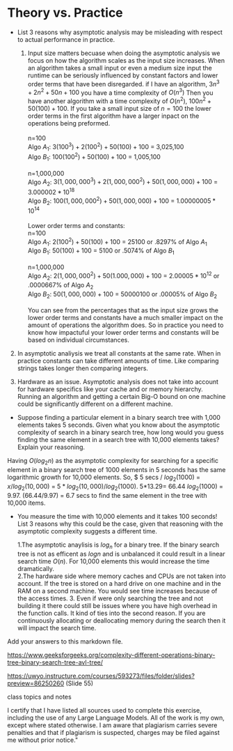 # Theory vs. Practice

- List 3 reasons why asymptotic analysis may be misleading with respect to
  actual performance in practice.

  

  1. Input size matters becuase when doing the asymptotic analysis we focus on how the algorithm scales as the input size increases. When an algorithm takes a small input or even a medium size input the runtime can be seriously influenced by constant factors and lower order terms that have been disregarded. if I have an algorithm, $3n^3 + 2n^2 + 50n + 100$ you have a time complexity of $O(n^3)$ Then you have another algorithm with a time complexity of $O(n^2)$, $100n^2 + 50(100)+100$. If you take a small input size of $n=100$ the lower order terms in the first algorithm have a larger inpact on the operations being preformed. <br><br>
  n=100<br> Algo $A_1$: $3(100^3)+2(100^2)+50(100)+100$ = 3,025,100 <br>
  Algo $B_1$: $100(100^2)+50(100)+100$ = 1,005,100 <br><br>
  n=1,000,000<br>
  Algo $A_2$: $3(1,000,000^3)+2(1,000,000^2)+50(1,000,000)+100$ = $3.000002*10^{18}$<br>
  Algo $B_2$: $100(1,000,000^2)+50(1,000,000)+ 100$ = $1.00000005 * 10^{14}$<br><br>
  Lower order terms and constants:<br>
  n=100 <br>
  Algo $A_1$: $2(100^2)+50(100)+100$ = 25100 or .8297% of Algo $A_1$<br>
  Algo $B_1$: $50(100)+100$ = 5100 or .5074% of Algo $B_1$ <br><br>
  n=1,000,000<br>
  Algo $A_2$: $2(1,000,000^2)+50(1.000,000)+100$ = $2.00005 * 10^{12}$ or .0000667% of Algo $A_2$ <br>
  Algo $B_2$: $50(1,000,000)+100$ = $50000100$ or .00005% of Algo $B_2$<br><br>
  You can see from the percentages that as the input size grows the lower order terms and constants have a much smaller impact on the amount of operations the algorithm does. So in practice you need to know how impactuful your lower order terms and constants will be based on individual circumstances.


2. In asymptotic analiysis we treat all constants at the same rate. When in practice constants can take different amounts of time. Like comparing strings takes longer then comparing integers.


3. Hardware as an issue. Asymptotic analysis does not take into account for hardware specifics like your cache and or memory hierarchy. Running an algorithm and getting a certain Big-O bound on one machine could be significantly different on a different machine.
    

- Suppose finding a particular element in a binary search tree with 1,000
  elements takes 5 seconds. Given what you know about the asymptotic complexity
  of search in a binary search tree, how long would you guess finding the same
  element in a search tree with 10,000 elements takes? Explain your reasoning.

Having $O(log_2n)$ as the asymptotic complexity for searching for a specific element in a binary search tree of 1000 elements in 5 seconds has the same logarithmic growth for 10,000 elements. So, $ 5 secs / $log_2(1000)$ = $x / log_2(10,000)$ = $5 * log_2(10,000) / log_2(1000)$. 5*13.29= 66.44  $log_2(1000)$ = 9.97. (66.44/9.97) = 6.7 secs to find the same element in the tree with 10,000 items.


- You measure the time with 10,000 elements and it takes 100 seconds! List 3
  reasons why this could be the case, given that reasoning with the asymptotic
  complexity suggests a different time.
  
  1.The asymptotic anaylisis is $log_n$ for a binary tree. If the binary search tree is not as efficent as $log n$ and is unbalanced it could result in a linear search time $O(n)$. For 10,000 elements this would increase the time dramatically.\
  2.The hardware side where memory caches and CPUs are not taken into account. If the tree is stored on a hard drive on one machine and in the RAM on a second machine. You would see time increases because of the access times.
  3. Even if were only searching the tree and not building it there could still be issues where you have high overhead in the function calls. It kind of ties into the second reason. If you are continuously allocating or deallocating memory during the search then it will impact the search time.

 

Add your answers to this markdown file.

https://www.geeksforgeeks.org/complexity-different-operations-binary-tree-binary-search-tree-avl-tree/

https://uwyo.instructure.com/courses/593273/files/folder/slides?preview=86250260 (Slide 55)

class topics and notes

I certify that I have listed all sources used to complete this exercise, including the use of any Large Language Models. All of the work is my own, except where stated otherwise. I am aware that plagiarism carries severe penalties and that if plagiarism is suspected, charges may be filed against me without prior notice."
